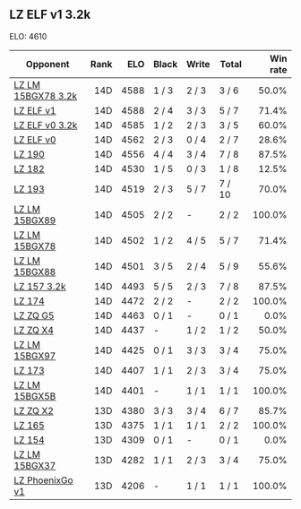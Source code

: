 ## LZ ELF v1 3.2k ##

ELO: 4610

Opponent | Rank | ELO | Black | Write | Total | Win rate
---------|-----:|----:|-------|-------|-------|-------:
[LZ LM 15BGX78 3.2k](LZ%20LM%2015BGX78%203.2k.md) | 14D | 4588 | 1 / 3 | 2 / 3 | 3 / 6 | 50.0%
[LZ ELF v1](LZ%20ELF%20v1.md) | 14D | 4588 | 2 / 4 | 3 / 3 | 5 / 7 | 71.4%
[LZ ELF v0 3.2k](LZ%20ELF%20v0%203.2k.md) | 14D | 4585 | 1 / 2 | 2 / 3 | 3 / 5 | 60.0%
[LZ ELF v0](LZ%20ELF%20v0.md) | 14D | 4562 | 2 / 3 | 0 / 4 | 2 / 7 | 28.6%
[LZ 190](LZ%20190.md) | 14D | 4556 | 4 / 4 | 3 / 4 | 7 / 8 | 87.5%
[LZ 182](LZ%20182.md) | 14D | 4530 | 1 / 5 | 0 / 3 | 1 / 8 | 12.5%
[LZ 193](LZ%20193.md) | 14D | 4519 | 2 / 3 | 5 / 7 | 7 / 10 | 70.0%
[LZ LM 15BGX89](LZ%20LM%2015BGX89.md) | 14D | 4505 | 2 / 2 | - | 2 / 2 | 100.0%
[LZ LM 15BGX78](LZ%20LM%2015BGX78.md) | 14D | 4502 | 1 / 2 | 4 / 5 | 5 / 7 | 71.4%
[LZ LM 15BGX88](LZ%20LM%2015BGX88.md) | 14D | 4501 | 3 / 5 | 2 / 4 | 5 / 9 | 55.6%
[LZ 157 3.2k](LZ%20157%203.2k.md) | 14D | 4493 | 5 / 5 | 2 / 3 | 7 / 8 | 87.5%
[LZ 174](LZ%20174.md) | 14D | 4472 | 2 / 2 | - | 2 / 2 | 100.0%
[LZ ZQ G5](LZ%20ZQ%20G5.md) | 14D | 4463 | 0 / 1 | - | 0 / 1 | 0.0%
[LZ ZQ X4](LZ%20ZQ%20X4.md) | 14D | 4437 | - | 1 / 2 | 1 / 2 | 50.0%
[LZ LM 15BGX97](LZ%20LM%2015BGX97.md) | 14D | 4425 | 0 / 1 | 3 / 3 | 3 / 4 | 75.0%
[LZ 173](LZ%20173.md) | 14D | 4407 | 1 / 1 | 2 / 3 | 3 / 4 | 75.0%
[LZ LM 15BGX5B](LZ%20LM%2015BGX5B.md) | 14D | 4401 | - | 1 / 1 | 1 / 1 | 100.0%
[LZ ZQ X2](LZ%20ZQ%20X2.md) | 13D | 4380 | 3 / 3 | 3 / 4 | 6 / 7 | 85.7%
[LZ 165](LZ%20165.md) | 13D | 4375 | 1 / 1 | 1 / 1 | 2 / 2 | 100.0%
[LZ 154](LZ%20154.md) | 13D | 4309 | 0 / 1 | - | 0 / 1 | 0.0%
[LZ LM 15BGX37](LZ%20LM%2015BGX37.md) | 13D | 4282 | 1 / 1 | 2 / 3 | 3 / 4 | 75.0%
[LZ PhoenixGo v1](LZ%20PhoenixGo%20v1.md) | 13D | 4206 | - | 1 / 1 | 1 / 1 | 100.0%
